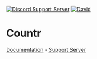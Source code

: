 [![Discord Support Server](https://discordapp.com/api/guilds/449576301997588490/embed.png)](https://discord.gg/pfQz5Pq) [![David](https://david-dm.org/Gleeny/Countr.svg)](https://david-dm.org/Gleeny/Countr)

# Countr

[Documentation](https://gleeny.github.io/countr/) - [Support Server](https://discordapp.com/invite/JbHX5U3)
